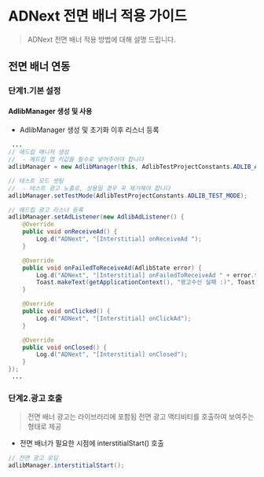 # ADNext 전면 배너 적용 가이드
> ADNext 전면 배너 적용 방법에 대해 설명 드립니다. <br>

## 전면 배너 연동

### 단계1.기본 설정

#### AdlibManager 생성 및 사용
- AdlibManager 생성 및 초기화 이후 리스너 등록

```java
 ...
// 애드립 매니저 생성
//  - 애드립 앱 키값을 필수로 넣어주어야 합니다
adlibManager = new AdlibManager(this, AdlibTestProjectConstants.ADLIB_API_KEY);

// 테스트 모드 셋팅
//  - 테스트 광고 노출로, 상용일 경우 꼭 제거해야 합니다
adlibManager.setTestMode(AdlibTestProjectConstants.ADLIB_TEST_MODE);

// 애드립 광고 리스너 등록
adlibManager.setAdListener(new AdlibAdListener() {
    @Override
    public void onReceiveAd() {
        Log.d("ADNext", "[Interstitial] onReceiveAd ");
    }

    @Override
    public void onFailedToReceiveAd(AdlibState error) {
        Log.d("ADNext", "[Interstitial] onFailedToReceiveAd " + error.toString());
        Toast.makeText(getApplicationContext(), "광고수신 실패 :)", Toast.LENGTH_SHORT).show();
    }

    @Override
    public void onClicked() {
        Log.d("ADNext", "[Interstitial] onClickAd");
    }

    @Override
    public void onClosed() {
        Log.d("ADNext", "[Interstitial] onClosed");
    }
});
 ...
```

### 단계2.광고 호출
> 전면 배너 광고는 라이브러리에 포함됨 전면 광고 액티비티를 호출하여 보여주는 형태로 제공

- 전면 배너가 필요한 시점에 interstitialStart() 호출
```java
// 전면 광고 로딩
adlibManager.interstitialStart();
```

